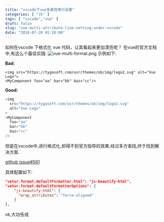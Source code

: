 ```yaml
---
title: "vscode下vue多属性换行设置"
categories: [ "JS" ]
tags: [ "vscode","vue" ]
draft: false
slug: "vue-multi-attribute-line-setting-under-vscode"
date: "2018-07-20 01:20:00"
---
```


如何在vscode 下格式化 vue 代码，让其看起来更加漂亮呢？
在vue的官方文档中,有这么个最佳实践:
![vue-multi-format.png][1]
示例如下:

**Bad:**
```javascript:
<img src="https://tygasoft.com/usr/themes/ob/img/logo2.svg" alt="Vue Logo">
<MyComponent foo="aa" bar="bb" baz="cc"/>
```
**Good:**
```javascript
<img
  src="https://tygasoft.com/usr/themes/ob/img/logo2.svg"
  alt="Vue Logo"
>
<MyComponent
  foo="aa"
  bar="bb"
  baz="cc"
/>
```
但是在vscode中,进行格式化,却得不到官方指导的效果,经过多方查找,终于找到解决方案.

[github issue#561](https://github.com/vuejs/vetur/issues/561)


<!--more-->


具体配置如下:
```json
"vetur.format.defaultFormatter.html": "js-beautify-html",
"vetur.format.defaultFormatterOptions": {
    "js-beautify-html": {
      "wrap_attributes": "force-aligned"
    }
},
```
ok,大功告成


  [1]: https://imgs.gnux.cn/usr/uploads/2018/07/2048685262.png